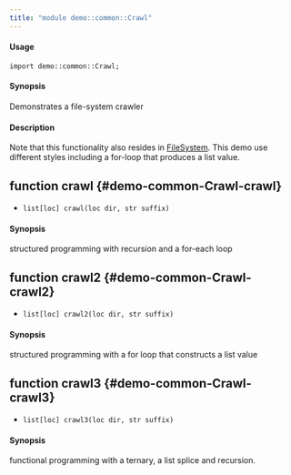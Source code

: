 ```yaml
---
title: "module demo::common::Crawl"
---
```


#### Usage

`import demo::common::Crawl;`

#### Synopsis

Demonstrates a file-system crawler

#### Description


Note that this functionality also resides in [FileSystem](../../../Library/util/FileSystem.md).
This demo use different styles including a for-loop that produces a list value.


## function crawl {#demo-common-Crawl-crawl}

* ``list[loc] crawl(loc dir, str suffix)``

#### Synopsis

structured programming with recursion and a for-each loop

## function crawl2 {#demo-common-Crawl-crawl2}

* ``list[loc] crawl2(loc dir, str suffix)``

#### Synopsis

structured programming with a for loop that constructs a list value

## function crawl3 {#demo-common-Crawl-crawl3}

* ``list[loc] crawl3(loc dir, str suffix)``

#### Synopsis

functional programming with a ternary, a list splice and recursion.

